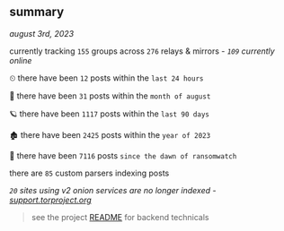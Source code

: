
## summary
_august 3rd, 2023_

currently tracking `155` groups across `276` relays & mirrors - _`109` currently online_

⏲ there have been `12` posts within the `last 24 hours`

🦈 there have been `31` posts within the `month of august`

🪐 there have been `1117` posts within the `last 90 days`

🏚 there have been `2425` posts within the `year of 2023`

🦕 there have been `7116` posts `since the dawn of ransomwatch`

there are `85` custom parsers indexing posts

_`20` sites using v2 onion services are no longer indexed - [support.torproject.org](https://support.torproject.org/onionservices/v2-deprecation/)_

> see the project [README](https://github.com/joshhighet/ransomwatch#ransomwatch--) for backend technicals
